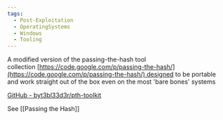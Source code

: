 ```yaml
---
tags:
  - Post-Exploitation
  - OperatingSystems
  - Windows
  - Tooling
---
```


A modified version of the passing-the-hash tool collection [https://code.google.com/p/passing-the-hash/](https://code.google.com/p/passing-the-hash/) designed to be portable and work straight out of the box even on the most 'bare bones' systems

[GitHub - byt3bl33d3r/pth-toolkit](https://github.com/byt3bl33d3r/pth-toolkit/tree/master)

See [[Passing the Hash]]

